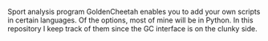 Sport analysis program GoldenCheetah enables you to add your own scripts in
certain languages. Of the options, most of mine will be in Python. In this
repository I keep track of them since the GC interface is on the clunky side.
